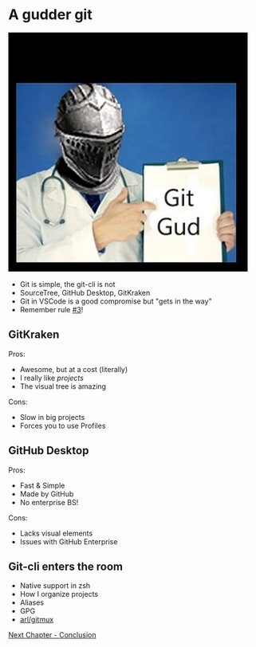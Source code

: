 # A gudder git

![](img/gitgud.jpg)

* Git is simple, the git-cli is not
* SourceTree, GitHub Desktop, GitKraken
* Git in VSCode is a good compromise but "gets in the way"
* Remember rule [#3](00-intro.md)!

## GitKraken

Pros:
* Awesome, but at a cost (literally)
* I really like *projects*
* The visual tree is amazing

Cons:
* Slow in big projects
* Forces you to use Profiles

## GitHub Desktop

Pros:
* Fast & Simple
* Made by GitHub
* No enterprise BS!

Cons:
* Lacks visual elements
* Issues with GitHub Enterprise

## Git-cli enters the room
* Native support in zsh
* How I organize projects
* Aliases
* GPG
* [arl/gitmux](https://github.com/arl/gitmux/)


[Next Chapter - Conclusion](07-conclusion.md)